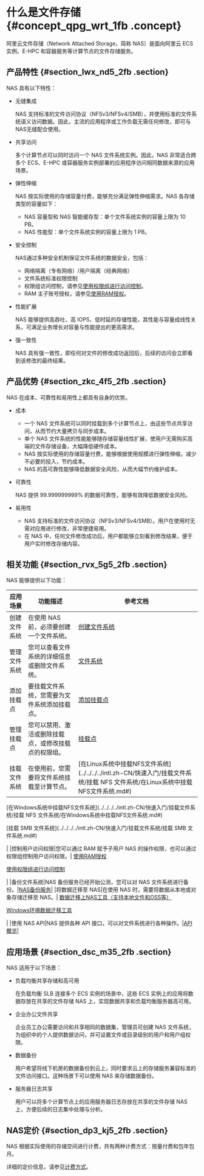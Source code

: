 # 什么是文件存储 {#concept_qpg_wrt_1fb .concept}

阿里云文件存储（Network Attached Storage，简称 NAS）是面向阿里云 ECS 实例、E-HPC 和容器服务等计算节点的文件存储服务。

## 产品特性 {#section_lwx_nd5_2fb .section}

NAS 具有以下特性：

-   无缝集成

    NAS 支持标准的文件访问协议（NFSv3/NFSv4/SMB），并使用标准的文件系统语义访问数据。因此，主流的应用程序或工作负载无需任何修改，即可与NAS无缝配合使用。

-   共享访问

    多个计算节点可以同时访问一个 NAS 文件系统实例。因此，NAS 非常适合跨多个 ECS、E-HPC 或容器服务实例部署的应用程序访问相同数据来源的应用场景。

-   弹性伸缩

    NAS 按实际使用的存储容量付费，能够充分满足弹性伸缩需求。NAS 各存储类型的容量如下：

    -   NAS 容量型和 NAS 智能缓存型：单个文件系统实例的容量上限为 10 PB。
    -   NAS 性能型：单个文件系统实例的容量上限为 1 PB。
-   安全控制

    NAS通过多种安全机制保证文件系统的数据安全，包括：

    -   网络隔离（专有网络）/用户隔离（经典网络）
    -   文件系统标准权限控制
    -   权限组访问控制，请参见[使用权限组进行访问控制](../../../../intl.zh-CN/.md#)。
    -   RAM 主子账号授权，请参见[使用RAM授权](../../../../intl.zh-CN/.md#)。
-   性能扩展

    NAS 能够提供高吞吐、高 IOPS、低时延的存储性能，其性能与容量成线性关系，可满足业务增长对容量与性能提出的更高需求。

-   强一致性

    NAS 具有强一致性，即任何对文件的修改成功返回后，后续的访问会立即看到该修改的最终结果。


## 产品优势 {#section_zkc_4f5_2fb .section}

NAS 在成本、可靠性和易用性上都具有自身的优势。

-   成本
    -   一个 NAS 文件系统可以同时挂载到多个计算节点上，由这些节点共享访问，从而节约大量拷贝与同步成本。
    -   单个 NAS 文件系统的性能能够随存储容量线性扩展，使用户无需购买高端的文件存储设备，大幅降低硬件成本。
    -   NAS 按实际使用的存储容量付费，能够根据使用规模进行弹性伸缩，减少不必要的投入，节约成本。
    -   NAS 的高可靠性能够降低数据安全风险，从而大幅节约维护成本。
-   可靠性

    NAS 提供 99.999999999% 的数据可靠性，能够有效降低数据安全风险。

-   易用性
    -   NAS 支持标准的文件访问协议（NFSv3/NFSv4/SMB）。用户在使用时无需对应用进行修改，非常便捷易用。
    -   在 NAS 中，任何文件修改成功后，用户都能够立刻看到修改结果，便于用户实时修改存储内容。

## 相关功能 {#section_rvx_5g5_2fb .section}

NAS 能够提供以下功能：

|应用场景|功能描述|参考文档|
|----|----|----|
|创建文件系统|在使用 NAS 前，必须要创建一个文件系统。|[创建文件系统](../../../../intl.zh-CN/快速入门/创建文件系统.md#)|
|管理文件系统|您可以查看文件系统的详细信息或删除文件系统。|[文件系统](../../../../intl.zh-CN/.md#)|
|添加挂载点|要挂载文件系统，您需要为文件系统添加挂载点。|[添加挂载点](../../../../intl.zh-CN/快速入门/添加挂载点.md#)|
|管理挂载点|您可以禁用、激活或删除挂载点，或修改挂载点的权限组。|[挂载点](../../../../intl.zh-CN/.md#)|
|挂载文件系统|在使用前，您需要将文件系统挂载至计算节点。| [在Linux系统中挂载NFS文件系统](../../../../intl.zh-CN/快速入门/挂载文件系统/挂载 NFS 文件系统/在Linux系统中挂载NFS文件系统.md#)

 [在Windows系统中挂载NFS文件系统](../../../../intl.zh-CN/快速入门/挂载文件系统/挂载 NFS 文件系统/在Windows系统中挂载NFS文件系统.md#)

 [挂载 SMB 文件系统](../../../../intl.zh-CN/快速入门/挂载文件系统/挂载 SMB 文件系统.md#)

 |
|控制用户访问权限|您可以通过 RAM 赋予子用户 NAS 的操作权限，也可以通过权限组控制用户访问权限。| [使用RAM授权](../../../../intl.zh-CN/.md#)

 [使用权限组进行访问控制](../../../../intl.zh-CN/.md#)

 |
|备份文件系统|NAS 备份服务已经开始公测，您可以对 NAS 文件系统进行备份。|[NAS备份服务](../../../../intl.zh-CN/.md#)|
|将数据迁移至 NAS|在使用 NAS 时，需要将数据从本地或对象存储迁移至 NAS。| [数据迁移上NAS工具（支持本地文件和OSS等）](../../../../intl.zh-CN/.md#)

 [Windows环境数据迁移工具](../../../../intl.zh-CN/.md#)

 |
|使用 NAS API|NAS 提供各种 API 接口，可以对文件系统进行各种操作。|[API 概览](../../../../intl.zh-CN/.md#)|

## 应用场景 {#section_dsc_m35_2fb .section}

NAS 适用于以下场景：

-   负载均衡共享存储和高可用

    在负载均衡 SLB 连接多个 ECS 实例的场景中，这些 ECS 实例上的应用将数据存放在共享的文件存储 NAS 上，实现数据共享和负载均衡服务器高可用。

-   企业办公文件共享

    企业员工办公需要访问和共享相同的数据集，管理员可创建 NAS 文件系统，为组织中的个人提供数据访问，并可设置文件或目录级别的用户和用户组权限。

-   数据备份

    用户希望将线下机房的数据备份到云上，同时要求云上的存储服务兼容标准的文件访问接口。这种场景下可以使用 NAS 来存储数据备份。

-   服务器日志共享

    用户可以将多个计算节点上的应用服务器日志存放在共享的文件存储 NAS 上，方便后续的日志集中处理与分析。


## NAS定价 {#section_dp3_kj5_2fb .section}

NAS 根据实际使用的存储空间进行计费，共有两种计费方式：按量付费和包年包月。

详细的定价信息，请参见[计费方式](../../../../intl.zh-CN/产品定价/计费方式.md#)。

